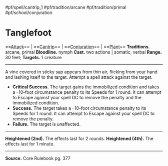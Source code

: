 #pf/spell/cantrip_1 #pf/tradition/arcane #pf/tradition/primal #pf/school/conjuration 
# Tanglefoot
==[Attack](../../../Traits/Attack.md)== | ==[Cantrip](../../../Traits/Cantrip.md)== | ==[Conjuration](../../../Traits/Conjuration.md)== | ==[Plant](../../../Traits/Plant.md)==
**Traditions.** arcane, primal
**Bloodline.** nymph
**Cast.** two actions | somatic, verbal
**Range.** 30 feet; **Targets.** 1 creature

---
A vine covered in sticky sap appears from thin air, flicking from your hand and lashing itself to the target. Attempt a spell attack against the target.

- **Critical Success.** The target gains the immobilized condition and takes a –10-foot circumstance penalty to its Speeds for 1 round. It can attempt to Escape against your spell DC to remove the penalty and the immobilized condition.
- **Success.** The target takes a –10-foot circumstance penalty to its Speeds for 1 round. It can attempt to Escape against your spell DC to remove the penalty.
- **Failure.** The target is unaffected.

---
**Heightened (2nd).** The effects last for 2 rounds.
**Heightened (4th).** The effects last for 1 minute.

---
**Source.** Core Rulebook pg. 377